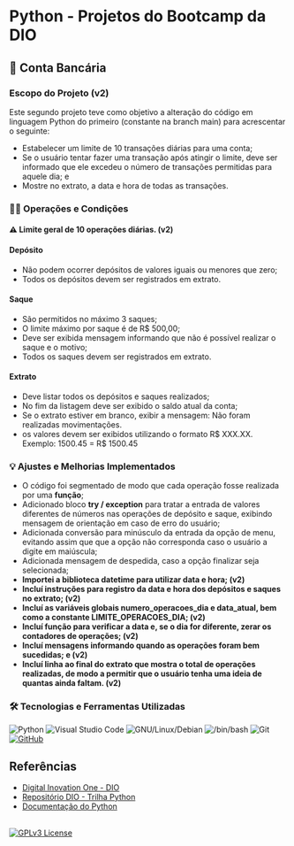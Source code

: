 # Python - Projetos do Bootcamp da DIO

## 🏦 Conta Bancária

### Escopo do Projeto (v2)

Este segundo projeto teve como objetivo a alteração do código em linguagem Python do primeiro (constante na branch main) para acrescentar o seguinte:
- Estabelecer um limite de 10 transações diárias para uma conta;
- Se o usuário tentar fazer uma transação após atingir o limite, deve ser informado que ele excedeu o número de transações permitidas para aquele dia; e
- Mostre no extrato, a data e hora de todas as transações.

### 💸📄 Operações e Condições

#### ⚠️ Limite geral de 10 operações diárias. (v2)
  
#### Depósito

- Não podem ocorrer depósitos de valores iguais ou menores que zero;
- Todos os depósitos devem ser registrados em extrato.

#### Saque

- São permitidos no máximo 3 saques;
- O limite máximo por saque é de R$ 500,00;
- Deve ser exibida mensagem informando que não é possível realizar o saque e o motivo;
- Todos os saques devem ser registrados em extrato.

#### Extrato

- Deve listar todos os depósitos e saques realizados;
- No fim da listagem deve ser exibido o saldo atual da conta;
- Se o extrato estiver em branco, exibir a mensagem: Não foram realizadas movimentações.
- os valores devem ser exibidos utilizando o formato R$ XXX.XX. Exemplo: 1500.45 = R$ 1500.45

### 💡 Ajustes e Melhorias Implementados

- O código foi segmentado de modo que cada operação fosse realizada por uma **função**;
- Adicionado bloco **try / exception** para tratar a entrada de valores diferentes de números nas operações de depósito e saque, exibindo mensagem de orientação em caso de erro do usuário;
- Adicionada conversão para minúsculo da entrada da opção de menu, evitando assim que que a opção não corresponda caso o usuário a digite em maiúscula;
- Adicionada mensagem de despedida, caso a opção finalizar seja selecionada;
- **Importei a biblioteca datetime para utilizar data e hora; (v2)**
- **Incluí instruções para registro da data e hora dos depósitos e saques no extrato; (v2)**
- **Incluí as variáveis globais numero_operacoes_dia e data_atual, bem como a constante LIMITE_OPERACOES_DIA; (v2)**
- **Incluí função para verificar a data e, se o dia for diferente, zerar os contadores de operações; (v2)**
- **Incluí mensagens informando quando as operações foram bem sucedidas; e (v2)**
- **Incluí linha ao final do extrato que mostra o total de operações realizadas, de modo a permitir que o usuário tenha uma ideia de quantas ainda faltam. (v2)**

### 🛠️ Tecnologias e Ferramentas Utilizadas

![Python](https://img.shields.io/badge/Python-blue?style=for-the-badge&logo=python&logoColor=yellow)
![Visual Studio Code](https://img.shields.io/badge/Visual%20Studio%20Code-0078d7.svg?style=for-the-badge&logo=visual-studio-code&logoColor=white)
![GNU/Linux/Debian](https://img.shields.io/badge/GNU/Linux/Debian-35495E?style=for-the-badge&logo=debian&logoColor=E44C30)
![/bin/bash](https://img.shields.io/badge/bash-5495E?style=for-the-badge&logo=shell&logoColor=fff)
![Git](https://img.shields.io/badge/GIT-E44C30?style=for-the-badge&logo=git&logoColor=white)
[![GitHub](https://img.shields.io/badge/github-%23121011.svg?style=for-the-badge&logo=github&logoColor=white)](https://github.com/douglassgomes)

## Referências

- [Digital Inovation One - DIO](https://web.dio.me/)
- [Repositório DIO - Trilha Python](https://github.com/digitalinnovationone/trilha-python-dio)
- [Documentação do Python](https://docs.python.org)

</br>[![GPLv3 License](https://img.shields.io/badge/License-GPL%20v3-yellow.svg)](https://opensource.org/licenses/)



